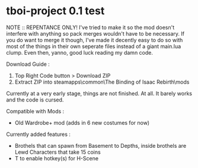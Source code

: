 # tboi-project																					 0.1 test

NOTE :: REPENTANCE ONLY! I've tried to make it so the mod doesn't interfere with anything so pack merges wouldn't have to be necessary.
If you do want to merge it though, I've made it decently easy to do so with most of the things in their
own seperate files instead of a giant main.lua clump. Even then, yanno, good luck reading my damn code.

Download Guide :
1) Top Right Code button > Download ZIP
2) Extract ZIP into steamapps\common\The Binding of Isaac Rebirth\mods

Currently at a very early stage, things are not finished. At all. It barely works and the code is cursed.

Compatible with Mods : </br>
* Old Wardrobe+ mod (adds in 6 new costumes for now)</br>
	
Currently added features : </br>
* Brothels that can spawn from Basement to Depths, inside brothels are Lewd Characters that take 15 coins</br>
* T to enable hotkey(s) for H-Scene
